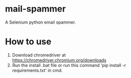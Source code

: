 # mail-spammer
A Selenium python email spammer.
# How to use
1. Download chromedriver at https://chromedriver.chromium.org/downloads
2. Run the install .bat file or run this command 'pip install -r requirements.txt' in cmd.

